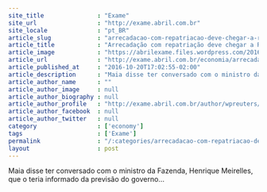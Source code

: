 ```yaml
---
site_title               : "Exame"
site_url                 : "http://exame.abril.com.br"
site_locale              : "pt_BR"
article_slug             : "arrecadacao-com-repatriacao-deve-chegar-a-rs-80-bi-diz-maia"
article_title            : "Arrecadação com repatriação deve chegar a R$ 80 bi, diz Maia"
article_image            : "https://abrilexame.files.wordpress.com/2016/10/original_reais3.jpg?quality=70&strip=all&w=960"
article_url              : "http://exame.abril.com.br/economia/arrecadacao-com-repatriacao-deve-chegar-a-r-80-bi-diz-maia/"
article_published_at     : "2016-10-20T17:02:55-02:00"
article_description      : "Maia disse ter conversado com o ministro da Fazenda, Henrique Meirelles, que o teria informado da previsão do governo..."
article_author_name      : ""
article_author_image     : null
article_author_biography : null
article_author_profile   : "http://exame.abril.com.br/author/wpreuters/"
article_author_facebook  : null
article_author_twitter   : null
category                 : ['economy']
tags                     : ['Exame']
permalink                : "/:categories/arrecadacao-com-repatriacao-deve-chegar-a-rs-80-bi-diz-maia/"
layout                   : post
---
```


Maia disse ter conversado com o ministro da Fazenda, Henrique Meirelles, que o teria informado da previsão do governo...
